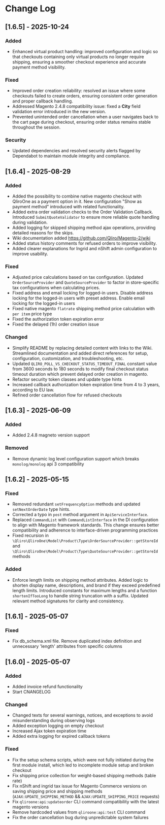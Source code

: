 
# Change Log

## [1.6.5] - 2025-10-24

### Added
- Enhanced virtual product handling: improved configuration and logic so that checkouts containing only virtual products no longer require shipping, ensuring a smoother checkout experience and accurate payment method visibility.

### Fixed
- Improved order creation reliability: resolved an issue where some checkouts failed to create orders, ensuring consistent order generation and proper callback handling.
- Addressed Magento 2.4.8 compatibility issue: fixed a **City** field validation error introduced in the new version.
- Prevented unintended order cancellation when a user navigates back to the cart page during checkout, ensuring order status remains stable throughout the session.

### Security
- Updated dependencies and resolved security alerts flagged by Dependabot to maintain module integrity and compliance.


## [1.6.4] - 2025-08-29

### Added

- Added the possibility to combine native magento checkout with QliroOne as a payment option in it. New configuration "Show as payment method" introduced with related functionality.
- Added extra order validation checks to the Order Validation Callback. Introduced `SubmitQuoteValidator` to ensure more reliable quote handling during validation.
- Added logging for skipped shipping method ajax operations, providing detailed reasons for the skips.
- Wiki documentation added https://github.com/Qliro/Magento-2/wiki
- Added status history comments for refused orders to improve visibility.
- Added clearer explanations for Ingrid and nShift admin configuration to improve usability.

### Fixed

- Adjusted price calculations based on tax configuration. Updated `OrderSourceProvider` and `QuoteSourceProvider` to factor in store-specific tax configurations when calculating prices.
- Fixed address and email locking for logged-in users. Disable address locking for the logged-in users with preset address. Enable email locking for the logged-in users
- Fixed native magento `flatrate` shipping method price calculation with `per item` price type
- Fixed the authorization token expiration error
- Fixed the delayed (1h) order creation issue 

### Changed

- Simplify README by replacing detailed content with links to the Wiki. Streamlined documentation and added direct references for setup, configuration, customization, and troubleshooting, etc.
- Updated `QLIRO_POLL_VS_CHECKOUT_STATUS_TIMEOUT_FINAL` constant value from 3600 seconds to 180 seconds to modify final checkout status timeout duration which prevent delayed order creation in magento.
- Refactor security token classes and update type hints
- Increased callback authorization token expiration time from 4 to 3 years, according to EU law.
- Refined order cancellation flow for refused checkouts

## [1.6.3] - 2025-06-09

### Added

- Added 2.4.8 magneto version support

### Removed

- Remove dynamic log level configuration support which breaks `monolog/monolog` api 3 compatibility

## [1.6.2] - 2025-05-15

### Fixed

- Removed redundant `setFrequencyOption` methods and updated `setNextOrderDate` type hints.
- Corrected a typo in `post` method argument in `ApiServiceInterface`.
- Replaced `CommandList` with `CommandListInterface` in the DI configuration to align with Magento framework standards. This change ensures better compatibility and adherence to interface-driven programming practices
- Fixed recursion in `\Qliro\QliroOne\Model\Product\Type\OrderSourceProvider::getStoreId` and `\Qliro\QliroOne\Model\Product\Type\QuoteSourceProvider::getStoreId` methods

### Added

- Enforce length limits on shipping method attributes. Added logic to shorten display name, descriptions, and brand if they exceed predefined length limits. Introduced constants for maximum lengths and a function `shortenIfTooLong` to handle string truncation with a suffix. Updated relevant method signatures for clarity and consistency. 

## [1.6.1] - 2025-05-07

### Fixed

- Fix db_schema.xml file. Remove duplicated index definition and unnecessary 'length' attributes from specific columns

## [1.6.0] - 2025-05-07

### Added
- Added invoice refund functionality
- Start CNANGELOG

### Changed

- Changed texts for several warnings, notices, and exceptions to avoid misunderstanding during observing logs
- Added exception logging on empty checkout
- Increased Ajax token expiration time
- Added extra logging for expired callback tokens

### Fixed

- Fix the setup schema scripts, which were not fully initiated during the first module install, which led to incomplete module setup and broken checkout
- Fix shipping price collection for weight-based shipping methods (table rate)
- Fix nShift and ingrid tax issue for Magento Commerce versions on saving shipping price and shipping methods (`AJAX:UPDATE_SHIPPING_METHOD` && `AJAX:UPDATE_SHIPPING_PRICE` requests)
- Fix `qliroone:api:updateorder` CLI command compatibility with the latest magento versions
- Remove hardcoded values from `qliroone:api:test` CLI command
- Fix the order cancellation bug during unpredictable  system failures
